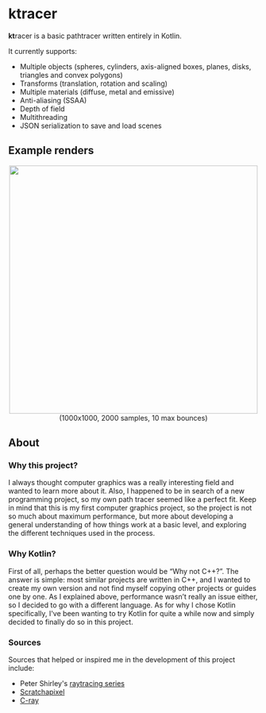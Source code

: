 # ktracer
**kt**racer is a basic pathtracer written entirely in Kotlin. 

It currently supports:
- Multiple objects (spheres, cylinders, axis-aligned boxes, planes, disks, triangles and convex polygons)
- Transforms (translation, rotation and scaling)
- Multiple materials (diffuse, metal and emissive)
- Anti-aliasing (SSAA) 
- Depth of field
- Multithreading
- JSON serialization to save and load scenes

## Example renders
<p align="center">
  <img src="https://user-images.githubusercontent.com/47495425/181196535-02636df5-d913-4893-9cff-59aea2e430f1.png" width=500/><br>
  (1000x1000, 2000 samples, 10 max bounces)
</p>

## About
### Why this project?
I always thought computer graphics was a really interesting field and wanted to learn more about it. Also, I happened to be in search of a new programming project, so my own path tracer seemed like a perfect fit. Keep in mind that this is my first computer graphics project, so the project is not so much about maximum performance, but more about developing a general understanding of how things work at a basic level, and exploring the different techniques used in the process.

### Why Kotlin?
First of all, perhaps the better question would be “Why not C++?”. The answer is simple: most similar projects are written in C++, and I wanted to create my own version and not find myself copying other projects or guides one by one. As I explained above, performance wasn’t really an issue either, so I decided to go with a different language. As for why I chose Kotlin specifically, I've been wanting to try Kotlin for quite a while now and simply decided to finally do so in this project.

### Sources
Sources that helped or inspired me in the development of this project include:
- Peter Shirley's [raytracing series](https://raytracing.github.io/)
- [Scratchapixel](https://scratchapixel.com)
- [C-ray](https://github.com/vkoskiv/c-ray)
